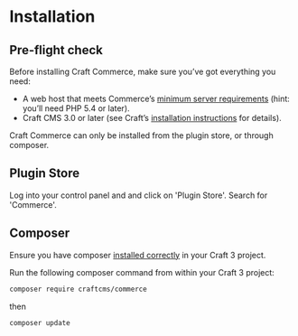 # Installation

## Pre-flight check

Before installing Craft Commerce, make sure you’ve got everything you need:

* A web host that meets Commerce’s [minimum server requirements](https://github.com/craftcms/docs/blob/v3/en/requirements.md) (hint: you’ll need PHP 5.4 or later).
* Craft CMS 3.0 or later (see Craft’s [installation instructions](https://github.com/craftcms/docs/blob/v3/en/installation.md) for details).

Craft Commerce can only be installed from the plugin store, or through composer.

## Plugin Store

Log into your control panel and and click on 'Plugin Store'. Search for 'Commerce'.

## Composer

Ensure you have composer [installed correctly](https://github.com/craftcms/docs/blob/v3/en/installation.md) in your Craft 3 project.

Run the following composer command from within your Craft 3 project:

```bash
composer require craftcms/commerce 
``` 

then

```bash
composer update
``` 
